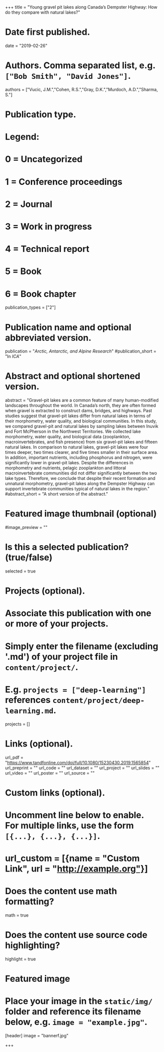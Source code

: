 +++
title = "Young gravel pit lakes along Canada’s Dempster Highway: How do they compare with natural lakes?"

# Date first published.
date = "2019-02-26"

# Authors. Comma separated list, e.g. `["Bob Smith", "David Jones"]`.
authors = ["Vucic, J.M.","Cohen, R.S.","Gray, D.K.","Murdoch, A.D.","Sharma, S."]

# Publication type.
# Legend:
# 0 = Uncategorized
# 1 = Conference proceedings
# 2 = Journal
# 3 = Work in progress
# 4 = Technical report
# 5 = Book
# 6 = Book chapter
publication_types = ["2"]

# Publication name and optional abbreviated version.
publication = "*Arctic, Antarctic, and Alpine Research*"
#publication_short = "In *ICA*"

# Abstract and optional shortened version.
abstract = "Gravel-pit lakes are a common feature of many human-modified landscapes throughout the world. In Canada’s north, they are often formed when gravel is extracted to construct dams, bridges, and highways. Past studies suggest that gravel-pit lakes differ from natural lakes in terms of their morphometry, water quality, and biological communities. In this study, we compared gravel-pit and natural lakes by sampling lakes between Inuvik and Fort McPherson in the Northwest Territories. We collected lake morphometry, water quality, and biological data (zooplankton, macroinvertebrates, and fish presence) from six gravel-pit lakes and fifteen natural lakes. In comparison to natural lakes, gravel-pit lakes were four times deeper, two times clearer, and five times smaller in their surface area. In addition, important nutrients, including phosphorus and nitrogen, were significantly lower in gravel-pit lakes. Despite the differences in morphometry and nutrients, pelagic zooplankton and littoral macroinvertebrate communities did not differ significantly between the two lake types. Therefore, we conclude that despite their recent formation and unnatural morphometry, gravel-pit lakes along the Dempster Highway can support invertebrate communities typical of natural lakes in the region."
#abstract_short = "A short version of the abstract."

# Featured image thumbnail (optional)
#image_preview = ""

# Is this a selected publication? (true/false)
selected = true

# Projects (optional).
#   Associate this publication with one or more of your projects.
#   Simply enter the filename (excluding '.md') of your project file in `content/project/`.
#   E.g. `projects = ["deep-learning"]` references `content/project/deep-learning.md`.
projects = []

# Links (optional).
url_pdf = "https://www.tandfonline.com/doi/full/10.1080/15230430.2019.1565854"
url_preprint = ""
url_code = ""
url_dataset = ""
url_project = ""
url_slides = ""
url_video = ""
url_poster = ""
url_source = ""

# Custom links (optional).
#   Uncomment line below to enable. For multiple links, use the form `[{...}, {...}, {...}]`.
# url_custom = [{name = "Custom Link", url = "http://example.org"}]

# Does the content use math formatting?
math = true

# Does the content use source code highlighting?
highlight = true

# Featured image
# Place your image in the `static/img/` folder and reference its filename below, e.g. `image = "example.jpg"`.
[header]
image = "bannerf.jpg"

+++
